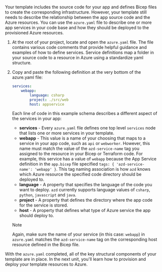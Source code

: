 Your template includes the source code for your app and defines Bicep files to create the corresponding infrastructure. However, your template still needs to describe the relationship between the app source code and the Azure resources. You can use the `azure.yaml` file to describe one or more app services in your code base and how they should be deployed to the provisioned Azure resources.

1. At the root of your project, locate and open the `azure.yaml` file. The file contains various code comments that provide helpful guidance and examples of how to define services. Service definitions map a folder in your source code to a resource in Azure using a standardize yaml structure.

1. Copy and paste the following definition at the very bottom of the azure.yaml file:

    ```yml
    services:
        webapp:
            language: csharp
            project: ./src/web
            host: appservice
    ```

    Each line of code in this example schema describes a different aspect of the services in your app:

    * **services** - Every `azure.yaml` file defines one top level `services` node that lists one or more services in your template.
    * **webapp** - This value is a name of your choosing that maps to a service in your app code, such as `api` or `webworker`. However, this name must match the value of the `azd-service-name` tag you assigned to the resource in your Bicep or Terraform code. For example, this service has a value of `webapp` because the App Service definition in the `app.bicep` file specified `tags: { 'azd-service-name': 'webapp' }`. This tag naming association is how `azd` knows which Azure resource the specified code directory should be deployed to.
    * **language** - A property that specifies the language of the code you want to deploy. `azd` currently supports language values of `csharp`, `python`, `javascript` and `java`.
    * **project** - A property that defines the directory where the app code for the service is stored.
    * **host** - A property that defines what type of Azure service the app should deploy to.

    > [!NOTE]
    > Again, make sure the name of your service (in this case: `webapp`) in `azure.yaml` matches the `azd-service-name` tag on the corresponding host resource defined in the Bicep file.

With the `azure.yaml` completed, all of the key structural components of your template are in place. In the next unit, you'll learn how to provision and deploy your template resources to Azure.